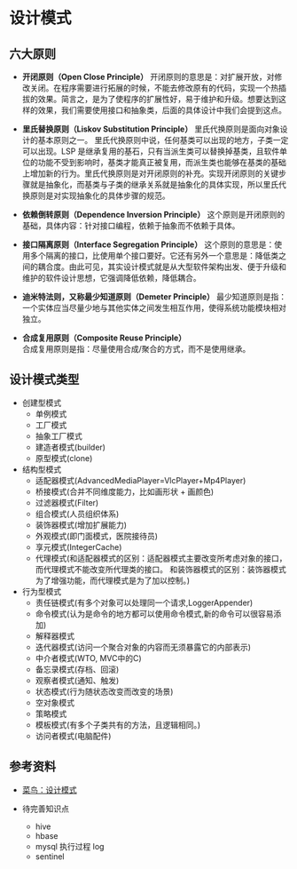 # 设计模式
## 六大原则
  - **开闭原则（Open Close Principle）**
    开闭原则的意思是：对扩展开放，对修改关闭。在程序需要进行拓展的时候，不能去修改原有的代码，实现一个热插拔的效果。简言之，是为了使程序的扩展性好，易于维护和升级。想要达到这样的效果，我们需要使用接口和抽象类，后面的具体设计中我们会提到这点。
    >
  - **里氏替换原则（Liskov Substitution Principle）**
    里氏代换原则是面向对象设计的基本原则之一。 里氏代换原则中说，任何基类可以出现的地方，子类一定可以出现。LSP 是继承复用的基石，只有当派生类可以替换掉基类，且软件单位的功能不受到影响时，基类才能真正被复用，而派生类也能够在基类的基础上增加新的行为。里氏代换原则是对开闭原则的补充。实现开闭原则的关键步骤就是抽象化，而基类与子类的继承关系就是抽象化的具体实现，所以里氏代换原则是对实现抽象化的具体步骤的规范。
    >
  - **依赖倒转原则（Dependence Inversion Principle）**
    这个原则是开闭原则的基础，具体内容：针对接口编程，依赖于抽象而不依赖于具体。
    >
  - **接口隔离原则（Interface Segregation Principle）**
    这个原则的意思是：使用多个隔离的接口，比使用单个接口要好。它还有另外一个意思是：降低类之间的耦合度。由此可见，其实设计模式就是从大型软件架构出发、便于升级和维护的软件设计思想，它强调降低依赖，降低耦合。
    >
  - **迪米特法则，又称最少知道原则（Demeter Principle）**
    最少知道原则是指：一个实体应当尽量少地与其他实体之间发生相互作用，使得系统功能模块相对独立。
    >
  - **合成复用原则（Composite Reuse Principle）**   
    合成复用原则是指：尽量使用合成/聚合的方式，而不是使用继承。


## 设计模式类型
  - 创建型模式
    - 单例模式
    - 工厂模式
    - 抽象工厂模式
    - 建造者模式(builder)
    - 原型模式(clone)
  - 结构型模式
    - 适配器模式(AdvancedMediaPlayer=VlcPlayer+Mp4Player)
    - 桥接模式(合并不同维度能力，比如画形状 + 画颜色)
    - 过滤器模式(Filter)
    - 组合模式(人员组织体系)
    - 装饰器模式(增加扩展能力)
    - 外观模式(即门面模式，医院接待员)
    - 享元模式(IntegerCache)
    - 代理模式(和适配器模式的区别：适配器模式主要改变所考虑对象的接口，而代理模式不能改变所代理类的接口。 和装饰器模式的区别：装饰器模式为了增强功能，而代理模式是为了加以控制。)
- 行为型模式
    - 责任链模式(有多个对象可以处理同一个请求,LoggerAppender)
    - 命令模式(认为是命令的地方都可以使用命令模式,新的命令可以很容易添加)
    - 解释器模式
    - 迭代器模式(访问一个聚合对象的内容而无须暴露它的内部表示)
    - 中介者模式(WTO, MVC中的C)
    - 备忘录模式(存档、回滚)
    - 观察者模式(通知、触发)
    - 状态模式(行为随状态改变而改变的场景)
    - 空对象模式
    - 策略模式
    - 模板模式(有多个子类共有的方法，且逻辑相同。)
    - 访问者模式(电脑配件)

## 参考资料
  - [菜鸟：设计模式](https://www.runoob.com/design-pattern/design-pattern-intro.html)
  

  - 待完善知识点
    - hive
    - hbase
    - mysql 执行过程 log
    - sentinel